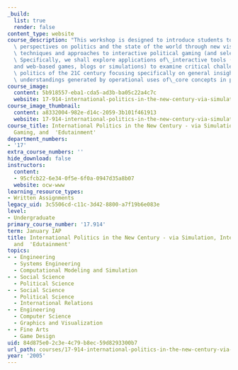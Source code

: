 ```yaml
---
_build:
  list: true
  render: false
content_type: website
course_description: "This workshop is designed to introduce students to different\
  \ perspectives on politics and the state of the world through new visualization\
  \ techniques and approaches to interactive political gaming (and selective 'edutainment').\
  \ Specifically, we shall explore applications of\_interactive tools (such as video\_\
  and web-based games, blogs or simulations) to examine critical challenges in international\
  \ politics of the 21C century focusing specifically on general insights and specific\
  \ understandings generated by operational uses of\_core concepts in political science.\n"
course_image:
  content: 5b918557-eba1-cda5-ad3b-ba05c22a4c7c
  website: 17-914-international-politics-in-the-new-century-via-simulation-interactive-gaming-and-edutainment-january-iap-2005
course_image_thumbnail:
  content: a8332004-982e-d14c-2059-3b101f461913
  website: 17-914-international-politics-in-the-new-century-via-simulation-interactive-gaming-and-edutainment-january-iap-2005
course_title: International Politics in the New Century - via Simulation, Interactive
  Gaming, and  'Edutainment'
department_numbers:
- '17'
extra_course_numbers: ''
hide_download: false
instructors:
  content:
  - 95cfcb22-6e34-0f5e-6f0a-0947d35a8b07
  website: ocw-www
learning_resource_types:
- Written Assignments
legacy_uid: 3c5506cd-c11c-3d42-8800-a7f19b6e083e
level:
- Undergraduate
primary_course_number: '17.914'
term: January IAP
title: International Politics in the New Century - via Simulation, Interactive Gaming,
  and  'Edutainment'
topics:
- - Engineering
  - Systems Engineering
  - Computational Modeling and Simulation
- - Social Science
  - Political Science
- - Social Science
  - Political Science
  - International Relations
- - Engineering
  - Computer Science
  - Graphics and Visualization
- - Fine Arts
  - Game Design
uid: 84d875e0-2c3e-4c79-b8ec-59d8293300b7
url_path: courses/17-914-international-politics-in-the-new-century-via-simulation-interactive-gaming-and-edutainment-january-iap-2005
year: '2005'
---
```

